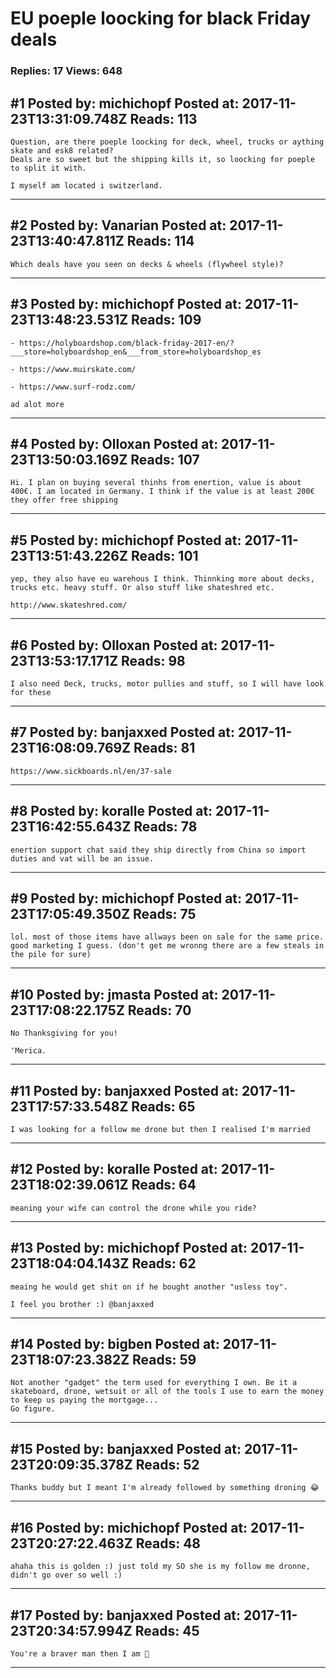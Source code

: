 # EU poeple loocking for black Friday deals

### Replies: 17 Views: 648

## \#1 Posted by: michichopf Posted at: 2017-11-23T13:31:09.748Z Reads: 113

```
Question, are there poeple loocking for deck, wheel, trucks or aything skate and esk8 related? 
Deals are so sweet but the shipping kills it, so loocking for poeple to split it with.

I myself am located i switzerland.
```

---
## \#2 Posted by: Vanarian Posted at: 2017-11-23T13:40:47.811Z Reads: 114

```
Which deals have you seen on decks & wheels (flywheel style)?
```

---
## \#3 Posted by: michichopf Posted at: 2017-11-23T13:48:23.531Z Reads: 109

```
- https://holyboardshop.com/black-friday-2017-en/?___store=holyboardshop_en&___from_store=holyboardshop_es

- https://www.muirskate.com/

- https://www.surf-rodz.com/

ad alot more
```

---
## \#4 Posted by: Olloxan Posted at: 2017-11-23T13:50:03.169Z Reads: 107

```
Hi. I plan on buying several thinhs from enertion, value is about 400€. I am located in Germany. I think if the value is at least 200€ they offer free shipping
```

---
## \#5 Posted by: michichopf Posted at: 2017-11-23T13:51:43.226Z Reads: 101

```
yep, they also have eu warehous I think. Thinnking more about decks, trucks etc. heavy stuff. Or also stuff like shateshred etc.

http://www.skateshred.com/
```

---
## \#6 Posted by: Olloxan Posted at: 2017-11-23T13:53:17.171Z Reads: 98

```
I also need Deck, trucks, motor pullies and stuff, so I will have look for these
```

---
## \#7 Posted by: banjaxxed Posted at: 2017-11-23T16:08:09.769Z Reads: 81

```
https://www.sickboards.nl/en/37-sale
```

---
## \#8 Posted by: koralle Posted at: 2017-11-23T16:42:55.643Z Reads: 78

```
enertion support chat said they ship directly from China so import duties and vat will be an issue.
```

---
## \#9 Posted by: michichopf Posted at: 2017-11-23T17:05:49.350Z Reads: 75

```
lol. most of those items have allways been on sale for the same price. good marketing I guess. (don't get me wronng there are a few steals in the pile for sure)
```

---
## \#10 Posted by: jmasta Posted at: 2017-11-23T17:08:22.175Z Reads: 70

```
No Thanksgiving for you!

'Merica.
```

---
## \#11 Posted by: banjaxxed Posted at: 2017-11-23T17:57:33.548Z Reads: 65

```
I was looking for a follow me drone but then I realised I'm married
```

---
## \#12 Posted by: koralle Posted at: 2017-11-23T18:02:39.061Z Reads: 64

```
meaning your wife can control the drone while you ride?
```

---
## \#13 Posted by: michichopf Posted at: 2017-11-23T18:04:04.143Z Reads: 62

```
meaing he would get shit on if he bought another "usless toy".

I feel you brother :) @banjaxxed
```

---
## \#14 Posted by: bigben Posted at: 2017-11-23T18:07:23.382Z Reads: 59

```
Not another "gadget" the term used for everything I own. Be it a skateboard, drone, wetsuit or all of the tools I use to earn the money to keep us paying the mortgage...
Go figure.
```

---
## \#15 Posted by: banjaxxed Posted at: 2017-11-23T20:09:35.378Z Reads: 52

```
Thanks buddy but I meant I'm already followed by something droning 😂
```

---
## \#16 Posted by: michichopf Posted at: 2017-11-23T20:27:22.463Z Reads: 48

```
ahaha this is golden :) just told my SO she is my follow me dronne, didn't go over so well :)
```

---
## \#17 Posted by: banjaxxed Posted at: 2017-11-23T20:34:57.994Z Reads: 45

```
You're a braver man then I am 🤣
```

---
